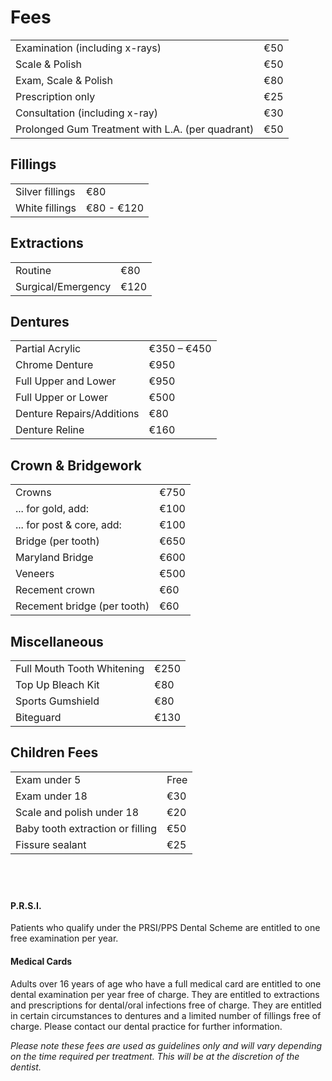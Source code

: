 # Fees

|                                   |             |
|-----------------------------------|-------------|
| Examination (including x-rays)    | €50         |
| Scale & Polish                    | €50         |
| Exam, Scale & Polish              | €80         |
| Prescription only                 | €25         |
| Consultation (including x-ray)    | €30         |
| Prolonged Gum Treatment with L.A. (per quadrant) | €50    |

## Fillings

|                                   |             |
|-----------------------------------|-------------|
| Silver fillings                   | €80         |
| White fillings                    | €80 - €120  |

## Extractions

|                                   |             |
|-----------------------------------|-------------|
| Routine                           | €80         |
| Surgical/Emergency                | €120        |

## Dentures

|                                   |             |
|-----------------------------------|-------------|
| Partial Acrylic                   | €350 – €450 |
| Chrome Denture                    | €950        |
| Full Upper and Lower              | €950        |
| Full Upper or Lower               | €500        |
| Denture Repairs/Additions         | €80         |
| Denture Reline                    | €160

## Crown & Bridgework

|                                   |             |
|-----------------------------------|-------------|
| Crowns                            | €750        |
| ... for gold, add:                | €100        |
| ... for post & core, add:         | €100        |
| Bridge (per tooth)                | €650        |
| Maryland Bridge                   | €600        |
| Veneers                           | €500        |
| Recement crown                    | €60         |
| Recement bridge (per tooth)       | €60         |

 ## Miscellaneous
 
|                                   |             |
|-----------------------------------|-------------|
| Full Mouth Tooth Whitening        | €250        |
| Top Up Bleach Kit                 | €80         |
| Sports Gumshield                  | €80         |
| Biteguard                         | €130        |

## Children Fees

|                                   |             |
|-----------------------------------|-------------|
| Exam under 5                      | Free   |
| Exam under 18                     | €30         |
| Scale and polish under 18         | €20         |
| Baby tooth extraction or filling  | €50         |
| Fissure sealant                   | €25         |

  
## &nbsp;

#### P.R.S.I.

Patients who qualify under the PRSI/PPS Dental Scheme are entitled to one free
examination per year.


#### Medical Cards

Adults over 16 years of age who have a full medical card are entitled to one
dental examination per year free of charge.  They are entitled to extractions
and prescriptions for dental/oral infections free of charge.  They are
entitled in certain circumstances to dentures and a limited number of fillings
free of charge.  Please contact our dental practice for further information.


*Please note these fees are used as guidelines only and will vary depending on
the time required per treatment. This will be at the discretion of the
dentist.*

